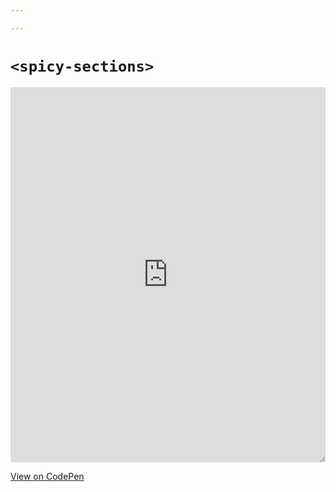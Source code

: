 ```yaml
---

---
```


# `<spicy-sections>`


<iframe height="600" style="width: 100%; resize: both;" scrolling="no" title="spicy-sections demo" src="https://codepen.io/davatron5000/embed/JjJBLOE?default-tab=result&theme-id=light" frameborder="no" loading="lazy" allowtransparency="true" allowfullscreen="true">
  See the Pen <a href="https://codepen.io/davatron5000/pen/JjJBLOE">
  spicy-sections demo</a> by Dave Rupert (<a href="https://codepen.io/davatron5000">@davatron5000</a>)
  on <a href="https://codepen.io">CodePen</a>.
</iframe>

[View on CodePen](https://codepen.io/davatron5000/pen/JjJBLOE?editors=1000)
